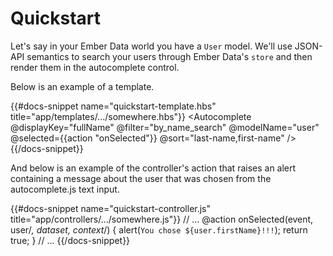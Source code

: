 # Quickstart

Let's say in your Ember Data world you have a `User` model.  We'll use JSON-API semantics to
search your users through Ember Data's `store` and then render them in the autocomplete control.

Below is an example of a template.

{{#docs-snippet name="quickstart-template.hbs" title="app/templates/.../somewhere.hbs"}}
  <Autocomplete 
    @displayKey="fullName"
    @filter="by_name_search" 
    @modelName="user" 
    @selected={{action "onSelected"}} 
    @sort="last-name,first-name"
  />
{{/docs-snippet}}

And below is an example of the controller's action that raises an alert containing a message
about the user that was chosen from the autocomplete.js text input.

{{#docs-snippet name="quickstart-controller.js" title="app/controllers/.../somewhere.js"}}
  // ...
  @action onSelected(event, user/*, dataset, context*/) {
    alert(`You chose ${user.firstName}!!!`);
    return true;
  }
  // ...
{{/docs-snippet}}
